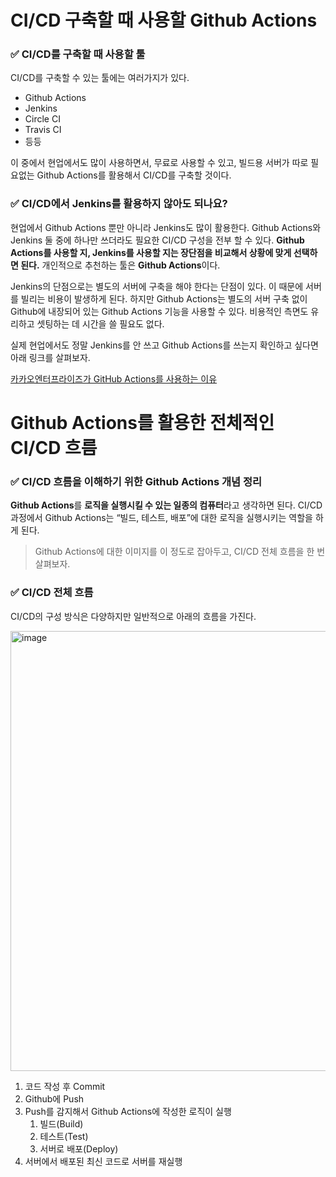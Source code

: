 # CI/CD 구축할 때 사용할 Github Actions

### ✅ CI/CD를 구축할 때 사용할 툴

CI/CD를 구축할 수 있는 툴에는 여러가지가 있다. 

- Github Actions
- Jenkins
- Circle CI
- Travis CI
- 등등

이 중에서 현업에서도 많이 사용하면서, 무료로 사용할 수 있고, 빌드용 서버가 따로 필요없는 Github Actions를 활용해서 CI/CD를 구축할 것이다. 

### ✅ CI/CD에서 Jenkins를 활용하지 않아도 되나요?

현업에서 Github Actions 뿐만 아니라 Jenkins도 많이 활용한다. Github Actions와 Jenkins 둘 중에 하나만 쓰더라도 필요한 CI/CD 구성을 전부 할 수 있다. **Github Actions를 사용할 지, Jenkins를 사용할 지는 장단점을 비교해서 상황에 맞게 선택하면 된다.** 개인적으로 추천하는 툴은 **Github Actions**이다.

Jenkins의 단점으로는 별도의 서버에 구축을 해야 한다는 단점이 있다. 이 때문에 서버를 빌리는 비용이 발생하게 된다. 하지만 Github Actions는 별도의 서버 구축 없이 Github에 내장되어 있는 Github Actions 기능을 사용할 수 있다. 비용적인 측면도 유리하고 셋팅하는 데 시간을 쓸 필요도 없다.

실제 현업에서도 정말 Jenkins를 안 쓰고 Github Actions를 쓰는지 확인하고 싶다면 아래 링크를 살펴보자.

[카카오엔터프라이즈가 GitHub Actions를 사용하는 이유](https://tech.kakao.com/2022/05/06/github-actions/)

# Github Actions를 활용한 전체적인 CI/CD 흐름

### ✅ CI/CD 흐름을 이해하기 위한 Github Actions 개념 정리

**Github Actions**를 **로직을 실행시킬 수 있는 일종의 컴퓨터**라고 생각하면 된다. CI/CD 과정에서 Github Actions는 “빌드, 테스트, 배포”에 대한 로직을 실행시키는 역할을 하게 된다. 

> Github Actions에 대한 이미지를 이 정도로 잡아두고, CI/CD 전체 흐름을 한 번 살펴보자.
> 

### ✅ CI/CD 전체 흐름

CI/CD의 구성 방식은 다양하지만 일반적으로 아래의 흐름을 가진다. 

<img width="704" alt="image" src="https://github.com/user-attachments/assets/8cf297d1-8d04-45f2-bd9a-31d98d99bf3a" />


1. 코드 작성 후 Commit
2. Github에 Push
3. Push를 감지해서 Github Actions에 작성한 로직이 실행
    1. 빌드(Build)
    2. 테스트(Test)
    3. 서버로 배포(Deploy)
4. 서버에서 배포된 최신 코드로 서버를 재실행

